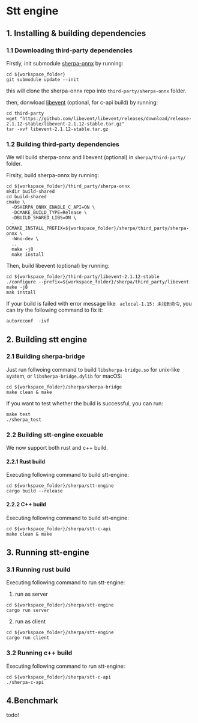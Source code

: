 # Stt engine

## 1. Installing & building dependencies
### 1.1 Downloading third-party dependencies
Firstly, init submodule [sherpa-onnx](https://github.com/k2-fsa/sherpa-onnx) by running:
```
cd ${workspace_folder}
git submodule update --init
```
this will clone the sherpa-onnx repo into `third-party/sherpa-onnx` folder.

then, donwload [libevent](https://libevent.org) (optional, for c-api build) by running:
```
cd third-party
wget "https://github.com/libevent/libevent/releases/download/release-2.1.12-stable/libevent-2.1.12-stable.tar.gz"
tar -xvf libevent-2.1.12-stable.tar.gz
```
### 1.2 Building third-party dependencies
We will build sherpa-onnx and libevent (optional) in `sherpa/third-party/` folder.

Firslty, build sherpa-onnx by running:
```
cd ${workspace_folder}/third_party/sherpa-onnx
mkdir build-shared
cd build-shared
cmake \
  -DSHERPA_ONNX_ENABLE_C_API=ON \
  -DCMAKE_BUILD_TYPE=Release \
  -DBUILD_SHARED_LIBS=ON \
  -DCMAKE_INSTALL_PREFIX=${workspace_folder}/sherpa/third_party/sherpa-onnx \
  -Wno-dev \
  ..
  make -j8
  make install
  ```
  Then, build libevent (optional) by running:
  ```
  cd ${workspace_folder}/third-party/libevent-2.1.12-stable
  ./configure --prefix=${workspace_folder}/sherpa/third_party/libevent
  make -j8
  mak install
  ```
  If your build is failed with error message like ` aclocal-1.15: 未找到命令`, you can try the following command to fix it:
  ```
  autoreconf  -ivf 
  ```
  ## 2. Building stt engine
  ### 2.1 Building sherpa-bridge
  Just run follwoing command to build `libsherpa-bridge.so` for unix-like system, or `libsherpa-bridge.dylib` for macOS:
  ```
  cd ${workspace_folder}/sherpa/sherpa-bridge
  make clean & make
  ```
  If you want to test whether the build is successful, you can run:
  ```
  make test
  ./sherpa_test
  ```
  ### 2.2 Building stt-engine excuable
 We now support both rust and c++ build.
 #### 2.2.1 Rust build
 Executing following command to build stt-engine:
 ```
 cd ${workspace_folder}/sherpa/stt-engine
 cargo build --release
 ```
 #### 2.2.2 C++ build
 Executing following command to build stt-engine:
 ```
 cd ${workspace_folder}/sherpa/stt-c-api
 make clean & make
 ```
## 3. Running stt-engine
### 3.1 Running rust build
Executing following command to run stt-engine:
1. run as server
```
cd ${workspace_folder}/sherpa/stt-engine
cargo run server
```
2. run as client
```
cd ${workspace_folder}/sherpa/stt-engine
cargo run client
```
### 3.2 Running c++ build
Executing following command to run stt-engine:
```
cd ${workspace_folder}/sherpa/stt-c-api
./sherpa-c-api
```
## 4.Benchmark
todo!